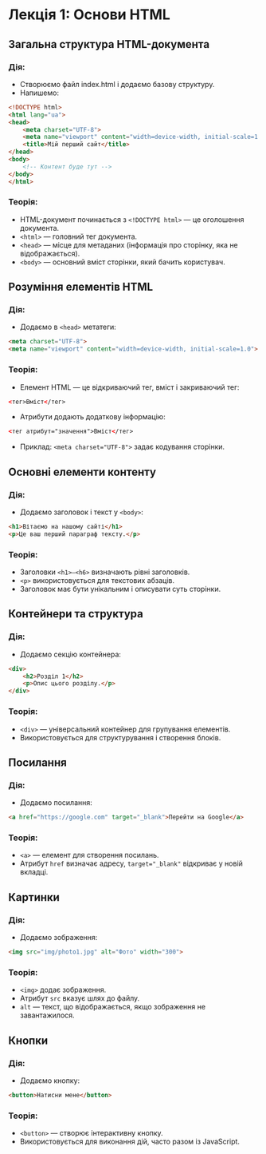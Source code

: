 # Лекція 1: Основи HTML

## Загальна структура HTML-документа

### Дія:
- Створюємо файл index.html і додаємо базову структуру.
- Напишемо:
```html
<!DOCTYPE html>
<html lang="ua">
<head>
    <meta charset="UTF-8">
    <meta name="viewport" content="width=device-width, initial-scale=1.0">
    <title>Мій перший сайт</title>
</head>
<body>
    <!-- Контент буде тут -->
</body>
</html>
```

### Теорія:
- HTML-документ починається з `<!DOCTYPE html>` — це оголошення документа.
- `<html>` — головний тег документа.
- `<head>` — місце для метаданих (інформація про сторінку, яка не відображається).
- `<body>` — основний вміст сторінки, який бачить користувач.

## Розуміння елементів HTML

### Дія:
- Додаємо в `<head>` метатеги:
```html
<meta charset="UTF-8">
<meta name="viewport" content="width=device-width, initial-scale=1.0">
```

### Теорія:
- Елемент HTML — це відкриваючий тег, вміст і закриваючий тег:
```html
<тег>Вміст</тег>
```
- Атрибути додають додаткову інформацію:
```html
<тег атрибут="значення">Вміст</тег>
```
- Приклад: `<meta charset="UTF-8">` задає кодування сторінки.

## Основні елементи контенту

### Дія:
- Додаємо заголовок і текст у `<body>`:
```html
<h1>Вітаємо на нашому сайті</h1>
<p>Це ваш перший параграф тексту.</p>
```

### Теорія:
- Заголовки `<h1>—<h6>` визначають рівні заголовків.
- `<p>` використовується для текстових абзаців.
- Заголовок має бути унікальним і описувати суть сторінки.

## Контейнери та структура

### Дія:
- Додаємо секцію контейнера:
```html
<div>
    <h2>Розділ 1</h2>
    <p>Опис цього розділу.</p>
</div>
```

### Теорія:
- `<div>` — універсальний контейнер для групування елементів.
- Використовується для структурування і створення блоків.

## Посилання

### Дія:
- Додаємо посилання:
```html
<a href="https://google.com" target="_blank">Перейти на Google</a>
```

### Теорія:
- `<a>` — елемент для створення посилань.
- Атрибут `href` визначає адресу, `target="_blank"` відкриває у новій вкладці.

## Картинки

### Дія:
- Додаємо зображення:
```html
<img src="img/photo1.jpg" alt="Фото" width="300">
```

### Теорія:
- `<img>` додає зображення.
- Атрибут `src` вказує шлях до файлу.
- `alt` — текст, що відображається, якщо зображення не завантажилося.

## Кнопки

### Дія:
- Додаємо кнопку:
```html
<button>Натисни мене</button>
```

### Теорія:
- `<button>` — створює інтерактивну кнопку.
- Використовується для виконання дій, часто разом із JavaScript.
